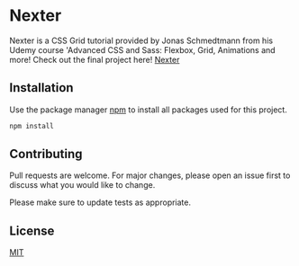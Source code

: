 # Nexter

Nexter is a CSS Grid tutorial provided by Jonas Schmedtmann from his Udemy course 'Advanced CSS and Sass: Flexbox, Grid, Animations and more!
Check out the final project here! [Nexter](https://nexter-grid-tutorial.vercel.app/)

## Installation

Use the package manager [npm](https://www.npmjs.com/) to install all packages used for this project.

```bash
npm install
```

## Contributing
Pull requests are welcome. For major changes, please open an issue first to discuss what you would like to change.

Please make sure to update tests as appropriate.

## License
[MIT](https://choosealicense.com/licenses/mit/)
